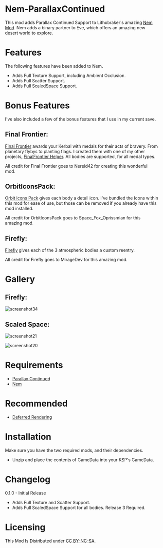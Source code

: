 # Nem-ParallaxContinued

This mod adds Parallax Continued Support to Lithobraker's amazing [Nem Mod](https://github.com/Lithobraker/Nem). Nem adds a binary partner to Eve, which offers an amazing new desert world to explore.


# Features

The following features have been added to Nem.

* Adds Full Texture Support, including Ambient Occlusion.
* Adds Full Scatter Support.
* Adds Full ScaledSpace Support.

# Bonus Features

I've also included a few of the bonus features that I use in my current save.

## Final Frontier:

[Final Frontier](https://spacedock.info/mod/580/Final%20Frontier) awards your Kerbal with medals for their acts of bravery. From planetary flybys to planting flags. I created them with one of my other projects, [FinalFrontier Helper](https://github.com/jthero3/FinalFrontierHelper). All bodies are supported, for all medal types.

All credit for Final Frontier goes to Nereid42 for creating this wonderful mod.

## OrbitIconsPack:

[Orbit Icons Pack](https://spacedock.info/mod/3769/OrbitIconsPack) gives each body a detail icon. I've bundled the Icons within this mod for ease of use, but those can be removed if you already have this mod installed.

All credit for OrbitIconsPack goes to Space_Fox_Oprissmian for this amazing mod.

## Firefly:

[Firefly](https://spacedock.info/mod/3813/Firefly) gives each of the 3 atmospheric bodies a custom reentry.

All credit for Firefly goes to  MirageDev for this amazing mod.

# Gallery

## Firefly:

![screenshot34](https://github.com/user-attachments/assets/bedbc057-5022-446d-a5f1-0f68cfc00b7f)


## Scaled Space:

![screenshot21](https://github.com/user-attachments/assets/d41e8198-185e-4ab5-b669-a1396f8f2da8)

![screenshot20](https://github.com/user-attachments/assets/f21f1ed2-67d2-486e-bc75-7d8ab32f3355)


# Requirements

* [Parallax Continued](https://github.com/Gameslinx/Parallax-Continued/tree/master#readme)
* [Nem](https://github.com/Lithobraker/Nem)


# Recommended

* [Deferred Rendering](https://github.com/LGhassen/Deferred)


# Installation

Make sure you have the two required mods, and their dependencies.

* Unzip and place the contents of GameData into your KSP's GameData.


# Changelog

0.1.0 - Initial Release
* Adds Full Texture and Scatter Support. 
* Adds Full ScaledSpace Support for all bodies. Release 3 Required.


# Licensing

This Mod Is Distributed under [CC BY-NC-SA](https://creativecommons.org/licenses/by-nc-sa/4.0/).
